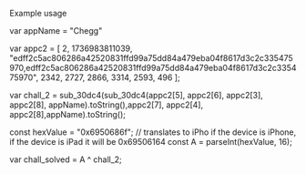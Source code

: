 Example usage

var appName = "Chegg"

var appc2 = [
  2, 
  1736983811039, 
  "edff2c5ac806286a42520831ffd99a75dd84a479eba04f8617d3c2c335475970,edff2c5ac806286a42520831ffd99a75dd84a479eba04f8617d3c2c335475970", 
  2342, 
  2727,
  2866, 
  3314, 
  2593, 
  496
];

var chall_2 = sub_30dc4(sub_30dc4(appc2[5], appc2[6], appc2[3], appc2[8], appName).toString(),appc2[7], appc2[4], appc2[8],appName).toString();

const hexValue = "0x6950686f"; // translates to iPho if the device is iPhone, if the device is iPad it will be 0x69506164
const A = parseInt(hexValue, 16);

var chall_solved = A ^ chall_2;
